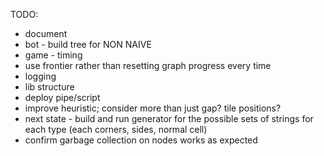 TODO:
 - document
 - bot - build tree for NON NAIVE
 - game - timing
 - use frontier rather than resetting graph progress every time
 - logging
 - lib structure
 - deploy pipe/script
 - improve heuristic; consider more than just gap? tile positions?
 - next state - build and run generator for the possible sets of strings for each type (each corners, sides, normal cell)
 - confirm garbage collection on nodes works as expected
